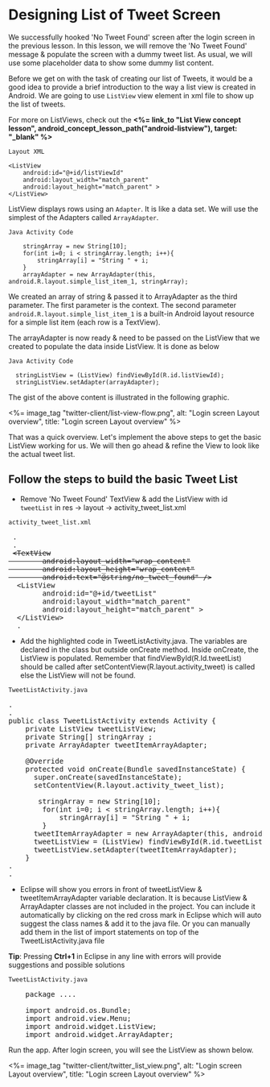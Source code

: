 # Designing List of Tweet Screen

We successfully hooked 'No Tweet Found' screen after the login screen in the previous lesson. In this lesson, we will remove the 'No Tweet Found' message & populate the screen with a dummy tweet list. As usual, we will use some placeholder data to show some dummy list content.

Before we get on with the task of creating our list of Tweets, it would be a good idea to provide a brief introduction to the way a list view is created in Android. We are going to use `ListView` view element in xml file to show up the list of tweets.

<div class="alert alert-info">For more on ListViews, check out the <b><%= link_to "List View concept lesson", android_concept_lesson_path("android-listview"), target: "_blank" %></b></div>

`Layout XML`

    <ListView
        android:id="@+id/listViewId"
        android:layout_width="match_parent"
        android:layout_height="match_parent" >
    </ListView> 

ListView displays rows using an `Adapter`. It is like a data set. We will use the simplest of the Adapters called `ArrayAdapter`. 

`Java Activity Code`

        stringArray = new String[10];
        for(int i=0; i < stringArray.length; i++){
        	stringArray[i] = "String " + i;
		}
        arrayAdapter = new ArrayAdapter(this, android.R.layout.simple_list_item_1, stringArray);

We created an array of string & passed it to ArrayAdapter as the third parameter. The first parameter is the context. The second parameter `android.R.layout.simple_list_item_1` is a built-in Android layout resource for a simple list item (each row is a TextView). 
    
The arrayAdapter is now ready & need to be passed on the ListView that we created to populate the data inside ListView. It is done as below

`Java Activity Code`

      stringListView = (ListView) findViewById(R.id.listViewId);
      stringListView.setAdapter(arrayAdapter);
	  
The gist of the above content is illustrated in the following graphic.

<%= image_tag "twitter-client/list-view-flow.png", alt: "Login screen Layout overview", title: "Login screen Layout overview" %>

That was a quick overview. Let's implement the above steps to get the basic ListView working for us. We will then go ahead & refine the View to look like the actual tweet list.

## Follow the steps to build the basic Tweet List

* Remove 'No Tweet Found' TextView & add the ListView with id `tweetList` in res -> layout -> activity_tweet_list.xml 

`activity_tweet_list.xml`

<pre>
 .
 .
 <strike>&lt;TextView
        android:layout_width="wrap_content"
        android:layout_height="wrap_content"
        android:text="@string/no_tweet_found" /&gt;</strike>
  <span class="highlight">&ltListView
        android:id="@+id/tweetList"
        android:layout_width="match_parent"
        android:layout_height="match_parent" >
  &lt;/ListView&gt;</span>
  .
</pre>


* Add the highlighted code in TweetListActivity.java. The variables are declared in the class but outside onCreate method. Inside onCreate, the ListView is populated. Remember that findViewById(R.Id.tweetList) should be called after setContentView(R.layout.activity_tweet) is called else the ListView will not be found. 

`TweetListActivity.java`

<pre>
.
.
public class TweetListActivity extends Activity {
	<span class="highlight">private ListView tweetListView;
	private String[] stringArray ;
	private ArrayAdapter tweetItemArrayAdapter;</span>

    @Override
    protected void onCreate(Bundle savedInstanceState) {
	  super.onCreate(savedInstanceState);
	  setContentView(R.layout.activity_tweet_list);

	  <span class="highlight"> stringArray = new String[10];
        for(int i=0; i < stringArray.length; i++){
        	stringArray[i] = "String " + i;
		}
      tweetItemArrayAdapter = new ArrayAdapter(this, android.R.layout.simple_list_item_1, stringArray);
      tweetListView = (ListView) findViewById(R.id.tweetList);
      tweetListView.setAdapter(tweetItemArrayAdapter);</span>
	}
.
.
</pre>

* Eclipse will show you errors in front of tweetListView & tweetItemArrayAdapter variable declaration. It is because ListView & ArrayAdapter classes are not included in the project. You can include it automatically by clicking on the red cross mark in Eclipse which will auto suggest the class names & add it to the java file. Or you can manually add them in the list of import statements on top of the TweetListActivity.java file

<div class="alert alert-info"><strong>Tip</strong>: Pressing <strong>Ctrl+1</strong> in Eclipse in any line with errors will provide suggestions and possible solutions</div>

`TweetListActivity.java`

<pre>
    package ....
	
	import android.os.Bundle;
	import android.view.Menu;
    <span class="highlight">import android.widget.ListView;
    import android.widget.ArrayAdapter;</span>
</pre>

Run the app. After login screen, you will see the ListView as shown below.

<%= image_tag "twitter-client/twitter_list_view.png", alt: "Login screen Layout overview", title: "Login screen Layout overview" %>




